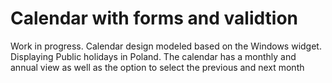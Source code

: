 # Calendar with forms and validtion
Work in progress.
Calendar design modeled based on the Windows widget. Displaying Public holidays in Poland. 
The calendar has a monthly and annual view as well as the option to select the previous and next month

